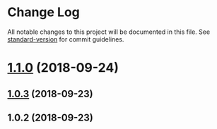 # Change Log

All notable changes to this project will be documented in this file. See [standard-version](https://github.com/conventional-changelog/standard-version) for commit guidelines.

<a name="1.1.0"></a>
# [1.1.0](https://github.com/JJJYY/promise/compare/v1.0.3...v1.1.0) (2018-09-24)



<a name="1.0.3"></a>
## [1.0.3](https://github.com/JJJYY/promise/compare/v1.0.2...v1.0.3) (2018-09-23)



<a name="1.0.2"></a>
## 1.0.2 (2018-09-23)
